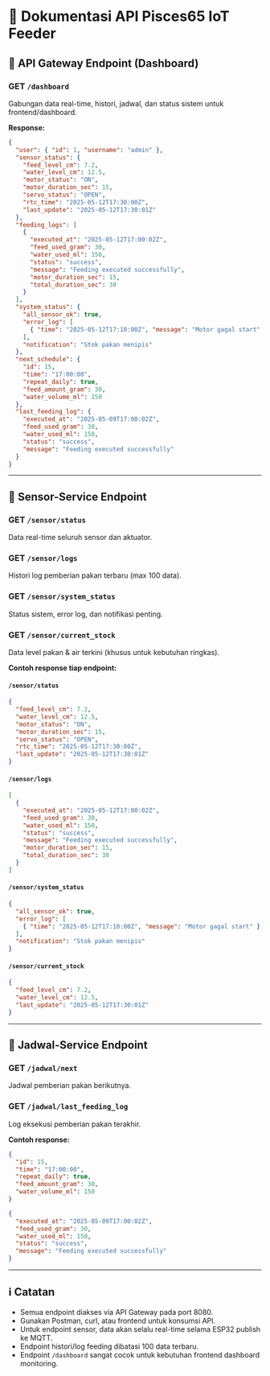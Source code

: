 # 📖 Dokumentasi API Pisces65 IoT Feeder

## 🔗 API Gateway Endpoint (Dashboard)

### GET `/dashboard`
Gabungan data real-time, histori, jadwal, dan status sistem untuk frontend/dashboard.

**Response:**
```json
{
  "user": { "id": 1, "username": "admin" },
  "sensor_status": {
    "feed_level_cm": 7.2,
    "water_level_cm": 12.5,
    "motor_status": "ON",
    "motor_duration_sec": 15,
    "servo_status": "OPEN",
    "rtc_time": "2025-05-12T17:30:00Z",
    "last_update": "2025-05-12T17:30:01Z"
  },
  "feeding_logs": [
    {
      "executed_at": "2025-05-12T17:00:02Z",
      "feed_used_gram": 30,
      "water_used_ml": 150,
      "status": "success",
      "message": "Feeding executed successfully",
      "motor_duration_sec": 15,
      "total_duration_sec": 30
    }
  ],
  "system_status": {
    "all_sensor_ok": true,
    "error_log": [
      { "time": "2025-05-12T17:10:00Z", "message": "Motor gagal start" }
    ],
    "notification": "Stok pakan menipis"
  },
  "next_schedule": {
    "id": 15,
    "time": "17:00:00",
    "repeat_daily": true,
    "feed_amount_gram": 30,
    "water_volume_ml": 150
  },
  "last_feeding_log": {
    "executed_at": "2025-05-09T17:00:02Z",
    "feed_used_gram": 30,
    "water_used_ml": 150,
    "status": "success",
    "message": "Feeding executed successfully"
  }
}
```

---

## 🔗 Sensor-Service Endpoint

### GET `/sensor/status`
Data real-time seluruh sensor dan aktuator.

### GET `/sensor/logs`
Histori log pemberian pakan terbaru (max 100 data).

### GET `/sensor/system_status`
Status sistem, error log, dan notifikasi penting.

### GET `/sensor/current_stock`
Data level pakan & air terkini (khusus untuk kebutuhan ringkas).

**Contoh response tiap endpoint:**

#### `/sensor/status`
```json
{
  "feed_level_cm": 7.2,
  "water_level_cm": 12.5,
  "motor_status": "ON",
  "motor_duration_sec": 15,
  "servo_status": "OPEN",
  "rtc_time": "2025-05-12T17:30:00Z",
  "last_update": "2025-05-12T17:30:01Z"
}
```

#### `/sensor/logs`
```json
[
  {
    "executed_at": "2025-05-12T17:00:02Z",
    "feed_used_gram": 30,
    "water_used_ml": 150,
    "status": "success",
    "message": "Feeding executed successfully",
    "motor_duration_sec": 15,
    "total_duration_sec": 30
  }
]
```

#### `/sensor/system_status`
```json
{
  "all_sensor_ok": true,
  "error_log": [
    { "time": "2025-05-12T17:10:00Z", "message": "Motor gagal start" }
  ],
  "notification": "Stok pakan menipis"
}
```

#### `/sensor/current_stock`
```json
{
  "feed_level_cm": 7.2,
  "water_level_cm": 12.5,
  "last_update": "2025-05-12T17:30:01Z"
}
```

---

## 🔗 Jadwal-Service Endpoint

### GET `/jadwal/next`
Jadwal pemberian pakan berikutnya.

### GET `/jadwal/last_feeding_log`
Log eksekusi pemberian pakan terakhir.

**Contoh response:**
```json
{
  "id": 15,
  "time": "17:00:00",
  "repeat_daily": true,
  "feed_amount_gram": 30,
  "water_volume_ml": 150
}
```

```json
{
  "executed_at": "2025-05-09T17:00:02Z",
  "feed_used_gram": 30,
  "water_used_ml": 150,
  "status": "success",
  "message": "Feeding executed successfully"
}
```

---

## ℹ️ Catatan
- Semua endpoint diakses via API Gateway pada port 8080.
- Gunakan Postman, curl, atau frontend untuk konsumsi API.
- Untuk endpoint sensor, data akan selalu real-time selama ESP32 publish ke MQTT.
- Endpoint histori/log feeding dibatasi 100 data terbaru.
- Endpoint `/dashboard` sangat cocok untuk kebutuhan frontend dashboard monitoring.
